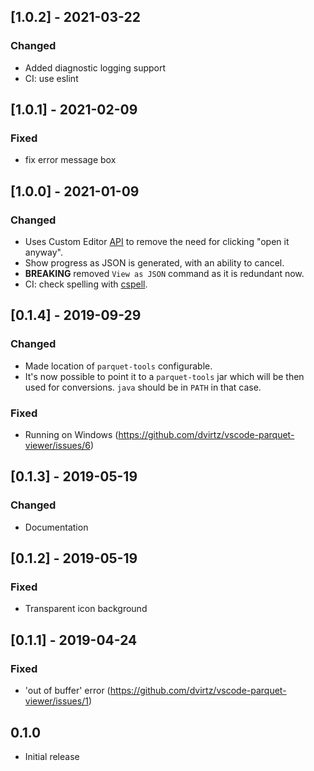## [1.0.2] - 2021-03-22

### Changed

- Added diagnostic logging support
- CI: use eslint

## [1.0.1] - 2021-02-09

### Fixed

- fix error message box

## [1.0.0] - 2021-01-09

### Changed
- Uses Custom Editor [API](https://code.visualstudio.com/api/extension-guides/custom-editors) to remove the need for clicking "open it anyway".
- Show progress as JSON is generated, with an ability to cancel.
- **BREAKING** removed `View as JSON` command as it is redundant now.
- CI: check spelling with [cspell](https://github.com/streetsidesoftware/cspell/tree/master/packages/cspell).

## [0.1.4] - 2019-09-29
### Changed
- Made location of `parquet-tools` configurable.
- It's now possible to point it to a `parquet-tools` jar which will be then used for conversions.
`java` should be in `PATH` in that case.

### Fixed
- Running on Windows (https://github.com/dvirtz/vscode-parquet-viewer/issues/6)

## [0.1.3] - 2019-05-19
### Changed
- Documentation

## [0.1.2] - 2019-05-19
### Fixed
- Transparent icon background

## [0.1.1] - 2019-04-24
### Fixed
- 'out of buffer' error (https://github.com/dvirtz/vscode-parquet-viewer/issues/1)

## 0.1.0
- Initial release
